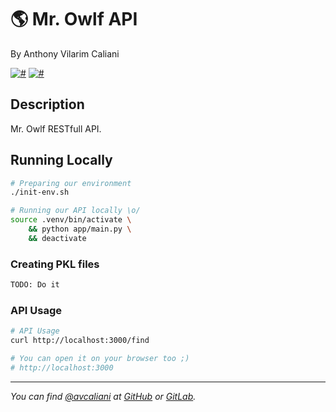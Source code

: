 # 🌎 Mr. Owlf API
By Anthony Vilarim Caliani

[![#](https://img.shields.io/badge/licence-MIT-lightseagreen.svg)](#) [![#](https://img.shields.io/badge/python-3.7.x-yellow.svg)](#)

## Description
Mr. Owlf RESTfull API.

## Running Locally

```bash
# Preparing our environment
./init-env.sh

# Running our API locally \o/
source .venv/bin/activate \
    && python app/main.py \
    && deactivate
```

### Creating PKL files
```bash
TODO: Do it
```

### API Usage
```bash
# API Usage
curl http://localhost:3000/find

# You can open it on your browser too ;)
# http://localhost:3000
```

---

_You can find [@avcaliani](#) at [GitHub](https://github.com/avcaliani) or [GitLab](https://gitlab.com/avcaliani)._